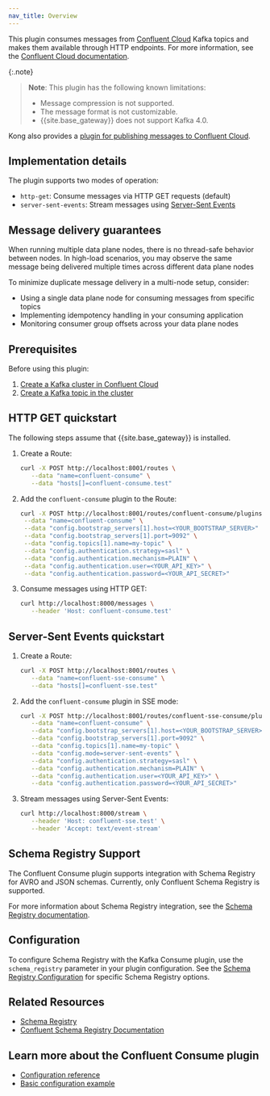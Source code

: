 ```yaml
---
nav_title: Overview
---
```


This plugin consumes messages from [Confluent Cloud](https://confluent.io/cloud) Kafka topics and makes them available through HTTP endpoints.
For more information, see the [Confluent Cloud documentation](https://docs.confluent.io/).

{:.note}
> **Note**: This plugin has the following known limitations:
> * Message compression is not supported.
> * The message format is not customizable.
> * {{site.base_gateway}} does not support Kafka 4.0.

Kong also provides a [plugin for publishing messages to Confluent Cloud](/hub/kong-inc/confluent/).

## Implementation details

The plugin supports two modes of operation:
* `http-get`: Consume messages via HTTP GET requests (default)
* `server-sent-events`: Stream messages using [Server-Sent Events](https://developer.mozilla.org/en-US/docs/Web/API/Server-sent_events)

## Message delivery guarantees

When running multiple data plane nodes, there is no thread-safe behavior between nodes. In high-load scenarios, you may observe the same message being delivered multiple times across different data plane nodes

To minimize duplicate message delivery in a multi-node setup, consider:
* Using a single data plane node for consuming messages from specific topics
* Implementing idempotency handling in your consuming application
* Monitoring consumer group offsets across your data plane nodes

## Prerequisites

Before using this plugin:
1. [Create a Kafka cluster in Confluent Cloud](https://docs.confluent.io/cloud/current/get-started/index.html#step-1-create-a-ak-cluster-in-ccloud)
2. [Create a Kafka topic in the cluster](https://docs.confluent.io/cloud/current/get-started/index.html#step-2-create-a-ak-topic)

## HTTP GET quickstart

The following steps assume that {{site.base_gateway}} is installed.

1. Create a Route:

   ```bash
   curl -X POST http://localhost:8001/routes \
      --data "name=confluent-consume" \
      --data "hosts[]=confluent-consume.test"
   ```
2. Add the `confluent-consume` plugin to the Route:

	 ```bash
   curl -X POST http://localhost:8001/routes/confluent-consume/plugins \
      --data "name=confluent-consume" \
      --data "config.bootstrap_servers[1].host=<YOUR_BOOTSTRAP_SERVER>" \
      --data "config.bootstrap_servers[1].port=9092" \
      --data "config.topics[1].name=my-topic" \
      --data "config.authentication.strategy=sasl" \
      --data "config.authentication.mechanism=PLAIN" \
      --data "config.authentication.user=<YOUR_API_KEY>" \
      --data "config.authentication.password=<YOUR_API_SECRET>"
   ```

3. Consume messages using HTTP GET:

   ```bash
   curl http://localhost:8000/messages \
      --header 'Host: confluent-consume.test'
   ```

## Server-Sent Events quickstart

1. Create a Route:

   ```bash
   curl -X POST http://localhost:8001/routes \
      --data "name=confluent-sse-consume" \
      --data "hosts[]=confluent-sse.test"
   ```
2. Add the `confluent-consume` plugin in SSE mode:

   ```bash
   curl -X POST http://localhost:8001/routes/confluent-sse-consume/plugins \
      --data "name=confluent-consume" \
      --data "config.bootstrap_servers[1].host=<YOUR_BOOTSTRAP_SERVER>" \
      --data "config.bootstrap_servers[1].port=9092" \
      --data "config.topics[1].name=my-topic" \
      --data "config.mode=server-sent-events" \
      --data "config.authentication.strategy=sasl" \
      --data "config.authentication.mechanism=PLAIN" \
      --data "config.authentication.user=<YOUR_API_KEY>" \
      --data "config.authentication.password=<YOUR_API_SECRET>"
   ```

3. Stream messages using Server-Sent Events:

   ```bash
   curl http://localhost:8000/stream \
      --header 'Host: confluent-sse.test' \
      --header 'Accept: text/event-stream'
   ```

## Schema Registry Support

The Confluent Consume plugin supports integration with Schema Registry for AVRO and JSON schemas. Currently, only Confluent Schema Registry is supported.

For more information about Schema Registry integration, see the [Schema Registry documentation](/hub/kong-inc/schema-registry/).

## Configuration

To configure Schema Registry with the Kafka Consume plugin, use the `schema_registry` parameter in your plugin configuration. See the [Schema Registry Configuration](/hub/kong-inc/schema-registry/configuration/) for specific Schema Registry options.

## Related Resources

- [Schema Registry](/hub/kong-inc/schema-registry/)
- [Confluent Schema Registry Documentation](https://docs.confluent.io/platform/current/schema-registry/index.html)

## Learn more about the Confluent Consume plugin

* [Configuration reference](/hub/kong-inc/confluent-consume/configuration/)
* [Basic configuration example](/hub/kong-inc/confluent-consume/how-to/basic-example/)
